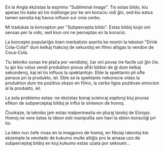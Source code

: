 En la Angla ekzistas la esprimo "Subliminal image". Tio estas bildo, kiu aperas tro kaŝe aŭ tro mallonge por ke oni konsciu vidi ĝin, sed kiu estus tamen sensita kaj havus influon sur onia cerbo.

Mi tradukas la koncepton per "Subpercepta bildo". Estas bildoj kiujn oni sensas per la vido, sed kiun oni ne perceptas en la konscio.

La koncepto populariĝis kiam merkatisto asertis ke montri la tekston "Drink Cola-Cola!" dum kelkaj frakcioj de sekundoj en filmo altigas la vendon de Coca-Cola.

Tiu tekniko sonas tre plaĉa por vendistoj, ĉar oni povas tre facile uzi ĝin ĉie. Iu ajn kiu volus vendi produkton povus afiŝi bildon de ĝi dum kelkaj sekunderoj, kaj iel tio influus la spektantojn. Eble la spektanto pli ofte pensos pri la produkto, iel. Eble se la spektanto nekonscie vidas la produkton dum tre pozitiva okazo en filmo, la cerbo ligos pozitivan emocion al la produkto, iel.

La sola problemo estas: ne ekzistas bonaj sciencaj esploroj kiuj pruvas efikon de subperceptaj bildoj je influi la sintenon de homoj.

Ĉiuokaze, la tekniko jam estas malpermesita en pluraj landoj de Eŭropo. Homoj ne vere ŝatas la ideon esti manipulita sen havi la eblon konsciiĝi pri tio.

La ideo nun ĉefe vivas en la imagpovo de homoj, en fikciaj rakontoj kie ekzemple la vendado de kukumo multe altiĝis pro la amasa uzo de subperceptaj bildoj en kiuj kukumo estas uzata por seksumi...